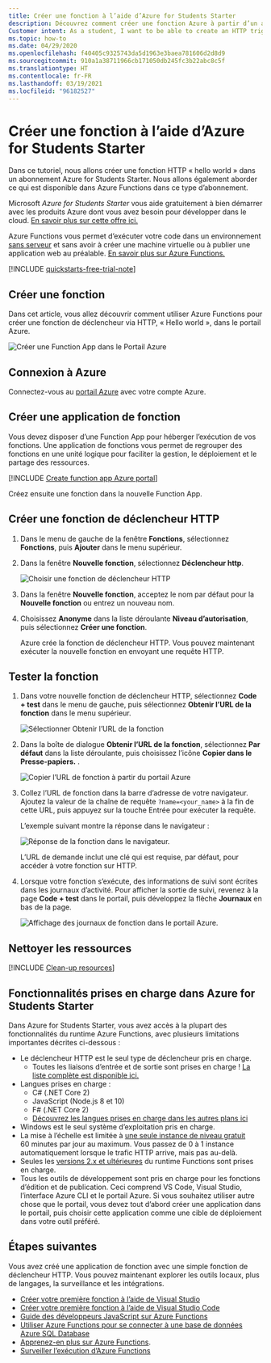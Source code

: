 ```yaml
---
title: Créer une fonction à l’aide d’Azure for Students Starter
description: Découvrez comment créer une fonction Azure à partir d’un abonnement Azure for Students Starter
Customer intent: As a student, I want to be able to create an HTTP triggered Function App within the Student Starter plan so that I can easily add APIs to any project.
ms.topic: how-to
ms.date: 04/29/2020
ms.openlocfilehash: f40405c9325743da5d1963e3baea781606d2d8d9
ms.sourcegitcommit: 910a1a38711966cb171050db245fc3b22abc8c5f
ms.translationtype: HT
ms.contentlocale: fr-FR
ms.lasthandoff: 03/19/2021
ms.locfileid: "96182527"
---
```

# <a name="create-a-function-using-azure-for-students-starter"></a>Créer une fonction à l’aide d’Azure for Students Starter

Dans ce tutoriel, nous allons créer une fonction HTTP « hello world » dans un abonnement Azure for Students Starter. Nous allons également aborder ce qui est disponible dans Azure Functions dans ce type d’abonnement.

Microsoft *Azure for Students Starter* vous aide gratuitement à bien démarrer avec les produits Azure dont vous avez besoin pour développer dans le cloud. [En savoir plus sur cette offre ici.](https://azure.microsoft.com/offers/ms-azr-0144p/)

Azure Functions vous permet d’exécuter votre code dans un environnement [sans serveur](https://azure.microsoft.com/solutions/serverless/) et sans avoir à créer une machine virtuelle ou à publier une application web au préalable. [En savoir plus sur Azure Functions.](./functions-overview.md)

[!INCLUDE [quickstarts-free-trial-note](../../includes/quickstarts-free-trial-note.md)]

## <a name="create-a-function"></a>Créer une fonction

 Dans cet article, vous allez découvrir comment utiliser Azure Functions pour créer une fonction de déclencheur via HTTP, « Hello world », dans le portail Azure.

![Créer une Function App dans le Portail Azure](./media/functions-create-student-starter/function-app-in-portal-editor.png)

## <a name="sign-in-to-azure"></a>Connexion à Azure

Connectez-vous au [portail Azure](https://portal.azure.com) avec votre compte Azure.

## <a name="create-a-function-app"></a>Créer une application de fonction

Vous devez disposer d’une Function App pour héberger l’exécution de vos fonctions. Une application de fonctions vous permet de regrouper des fonctions en une unité logique pour faciliter la gestion, le déploiement et le partage des ressources.

[!INCLUDE [Create function app Azure portal](../../includes/functions-create-function-app-portal.md)]

Créez ensuite une fonction dans la nouvelle Function App.

## <a name="create-an-http-trigger-function"></a><a name="create-function"></a>Créer une fonction de déclencheur HTTP

1. Dans le menu de gauche de la fenêtre **Fonctions**, sélectionnez **Fonctions**, puis **Ajouter** dans le menu supérieur. 
 
1. Dans la fenêtre **Nouvelle fonction**, sélectionnez **Déclencheur http**.

    ![Choisir une fonction de déclencheur HTTP](./media/functions-create-student-starter/function-app-select-http-trigger.png)

1. Dans la fenêtre **Nouvelle fonction**, acceptez le nom par défaut pour la **Nouvelle fonction** ou entrez un nouveau nom. 

1. Choisissez **Anonyme** dans la liste déroulante **Niveau d’autorisation**, puis sélectionnez **Créer une fonction**.

    Azure crée la fonction de déclencheur HTTP. Vous pouvez maintenant exécuter la nouvelle fonction en envoyant une requête HTTP.

## <a name="test-the-function"></a>Tester la fonction

1. Dans votre nouvelle fonction de déclencheur HTTP, sélectionnez **Code + test** dans le menu de gauche, puis sélectionnez **Obtenir l’URL de la fonction** dans le menu supérieur.

    ![Sélectionner Obtenir l’URL de la fonction](./media/functions-create-student-starter/function-app-select-get-function-url.png)

1. Dans la boîte de dialogue **Obtenir l’URL de la fonction**, sélectionnez **Par défaut** dans la liste déroulante, puis choisissez l’icône **Copier dans le Presse-papiers.** . 

    ![Copier l’URL de fonction à partir du portail Azure](./media/functions-create-student-starter/function-app-develop-tab-testing.png)

1. Collez l’URL de fonction dans la barre d’adresse de votre navigateur. Ajoutez la valeur de la chaîne de requête `?name=<your_name>` à la fin de cette URL, puis appuyez sur la touche Entrée pour exécuter la requête. 

    L’exemple suivant montre la réponse dans le navigateur :

    ![Réponse de la fonction dans le navigateur.](./media/functions-create-student-starter/function-app-browser-testing.png)

    L’URL de demande inclut une clé qui est requise, par défaut, pour accéder à votre fonction sur HTTP.

1. Lorsque votre fonction s’exécute, des informations de suivi sont écrites dans les journaux d’activité. Pour afficher la sortie de suivi, revenez à la page **Code + test** dans le portail, puis développez la flèche **Journaux** en bas de la page.

   ![Affichage des journaux de fonction dans le portail Azure.](./media/functions-create-student-starter/function-view-logs.png)

## <a name="clean-up-resources"></a>Nettoyer les ressources

[!INCLUDE [Clean-up resources](../../includes/functions-quickstart-cleanup.md)]

## <a name="supported-features-in-azure-for-students-starter"></a>Fonctionnalités prises en charge dans Azure for Students Starter

Dans Azure for Students Starter, vous avez accès à la plupart des fonctionnalités du runtime Azure Functions, avec plusieurs limitations importantes décrites ci-dessous :

* Le déclencheur HTTP est le seul type de déclencheur pris en charge.
    * Toutes les liaisons d’entrée et de sortie sont prises en charge ! [La liste complète est disponible ici.](functions-triggers-bindings.md)
* Langues prises en charge : 
    * C# (.NET Core 2)
    * JavaScript (Node.js 8 et 10)
    * F# (.NET Core 2)
    * [Découvrez les langues prises en charge dans les autres plans ici](supported-languages.md)
* Windows est le seul système d’exploitation pris en charge.
* La mise à l’échelle est limitée à [une seule instance de niveau gratuit](https://azure.microsoft.com/pricing/details/app-service/windows/) 60 minutes par jour au maximum. Vous passez de 0 à 1 instance automatiquement lorsque le trafic HTTP arrive, mais pas au-delà.
* Seules les [versions 2.x et ultérieures](functions-versions.md) du runtime Functions sont prises en charge.
* Tous les outils de développement sont pris en charge pour les fonctions d’édition et de publication. Ceci comprend VS Code, Visual Studio, l’interface Azure CLI et le portail Azure. Si vous souhaitez utiliser autre chose que le portail, vous devez tout d’abord créer une application dans le portail, puis choisir cette application comme une cible de déploiement dans votre outil préféré.

## <a name="next-steps"></a>Étapes suivantes

Vous avez créé une application de fonction avec une simple fonction de déclencheur HTTP. Vous pouvez maintenant explorer les outils locaux, plus de langages, la surveillance et les intégrations.

 * [Créer votre première fonction à l’aide de Visual Studio](./functions-create-your-first-function-visual-studio.md)
 * [Créer votre première fonction à l’aide de Visual Studio Code](./create-first-function-vs-code-csharp.md)
 * [Guide des développeurs JavaScript sur Azure Functions](./functions-reference-node.md)
 * [Utiliser Azure Functions pour se connecter à une base de données Azure SQL Database](./functions-scenario-database-table-cleanup.md)
 * [Apprenez-en plus sur Azure Functions](./functions-bindings-http-webhook.md).
 * [Surveiller l’exécution d’Azure Functions](./functions-monitoring.md)